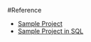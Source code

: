 #Reference
* [Sample Project](https://docs.google.com/document/d/1F0Vs14oNEs2idFJR3C_OPxwS6L0HPliOii-QpbmrMo4/pub#h.l5zk1sr6iqsy)
* [Sample Project in SQL](https://gist.github.com/carlward/54ec1c91b62a5f911c42#file-sample_project-md)
 
